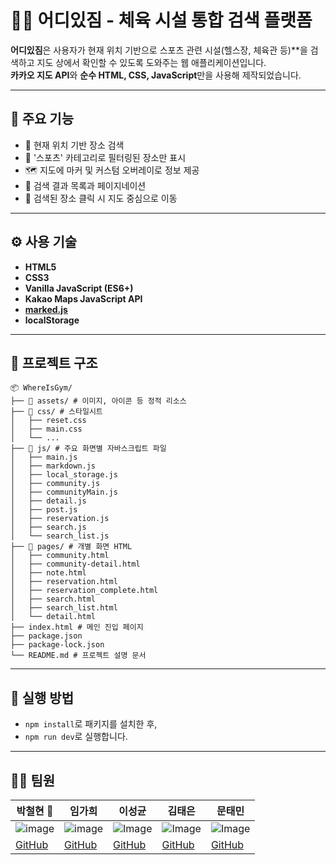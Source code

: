 # 🏋️‍♀️ 어디있짐 - 체육 시설 통합 검색 플랫폼

**어디있짐**은 사용자가 현재 위치 기반으로 스포츠 관련 시설(헬스장, 체육관 등)**을 검색하고 지도 상에서 확인할 수 있도록 도와주는 웹 애플리케이션입니다.  
**카카오 지도 API**와 **순수 HTML, CSS, JavaScript**만을 사용해 제작되었습니다.

---

## 📍 주요 기능

- 📍 현재 위치 기반 장소 검색
- 🏀 '스포츠' 카테고리로 필터링된 장소만 표시
- 🗺️ 지도에 마커 및 커스텀 오버레이로 정보 제공
- 📄 검색 결과 목록과 페이지네이션
- 📌 검색된 장소 클릭 시 지도 중심으로 이동

---

## ⚙️ 사용 기술

- **HTML5**
- **CSS3**
- **Vanilla JavaScript (ES6+)**
- **Kakao Maps JavaScript API**
- **[marked.js](https://github.com/markedjs/marked)**
- **localStorage**

---

## 📁 프로젝트 구조
```
📦 WhereIsGym/
├── 📁 assets/ # 이미지, 아이콘 등 정적 리소스
├── 📁 css/ # 스타일시트
│   ├── reset.css
│   ├── main.css
│   └── ...
├── 📁 js/ # 주요 화면별 자바스크립트 파일
│   ├── main.js
│   ├── markdown.js
│   ├── local_storage.js
│   ├── community.js
│   ├── communityMain.js
│   ├── detail.js
│   ├── post.js
│   ├── reservation.js
│   ├── search.js
│   └── search_list.js
├── 📁 pages/ # 개별 화면 HTML
│   ├── community.html
│   ├── community-detail.html
│   ├── note.html
│   ├── reservation.html
│   ├── reservation_complete.html
│   ├── search.html
│   ├── search_list.html
│   └── detail.html
├── index.html # 메인 진입 페이지
├── package.json
├── package-lock.json
└── README.md # 프로젝트 설명 문서
```
---

## 🚀 실행 방법

- `npm install`로 패키지를 설치한 후,
- `npm run dev`로 실행합니다.

---

## 👨‍💻 팀원 

| 박철현 👑 | 임가희 | 이성균 | 김태은 | 문태민 |
| --- | --- | --- | --- | --- |
| ![image](https://avatars.githubusercontent.com/play3step?s=420)| ![image](https://avatars.githubusercontent.com/gahee6?s=420)| ![Image](https://avatars.githubusercontent.com/skyunlee98?s=420) | ![Image](https://avatars.githubusercontent.com/taeeun98?s=420) | ![Image](https://avatars.githubusercontent.com/mtm-git1018?s=420) |
| [GitHub](https://github.com/play3step) | [GitHub](https://github.com/gahee6) | [GitHub](https://github.com/skyunlee98) | [GitHub](https://github.com/taeeun98) | [GitHub](https://github.com/mtm-git1018) |